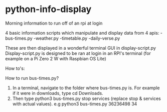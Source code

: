 # python-info-display
Morning information to run off of an rpi at login

4 basic information scripts which manipulate and display data from 4 apis:
-bus-times.py 
-weather.py
-timetable.py
-daily-verse.py

These are then displayed in a wonderful terminal GUI in display-script.py
Display-script.py is designed to be ran at login in an RPI's terminal (for example on a Pi Zero 2 W with Raspbian OS Lite)

How to's:

How to run bus-times.py?

1. In a terminal, navigate to the folder where bus-times.py is. For example if it were in downloads, type cd Downloads.
2. Then type python3 bus-times.py stop services (replace stop & services with actual values). e.g python3 bus-times.py 36236498 34